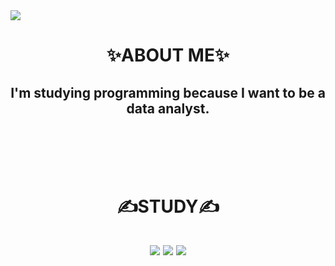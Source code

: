 <img src="https://capsule-render.vercel.app/api?type=wave&color=abdbe3&height=300&section=header&text=💕Dasom%20Lee💕&fontSize=90" />


<h1 align='center'>
✨ABOUT ME✨</h1>
<h2 align='center'>I'm studying programming because I want to be a data analyst.</h2></br>
</br>
</br>
</br>

<h1 align='center'>✍STUDY✍</h1>
<h2 align='center'>
<img src="https://img.shields.io/badge/Python-3766AB?style=flat-square&logo=Python&logoColor=white"/></a>
<img src="https://img.shields.io/badge/R-276DC3?style=flat-square&logo=Python&logoColor=white"/></a>
<img src="https://img.shields.io/badge/RStudio-75AADB?style=flat-square&logo=Python&logoColor=white"/></a></h2></br>


<!--
**somidaaa/somidaaa** is a ✨ _special_ ✨ repository because its `README.md` (this file) appears on your GitHub profile.


